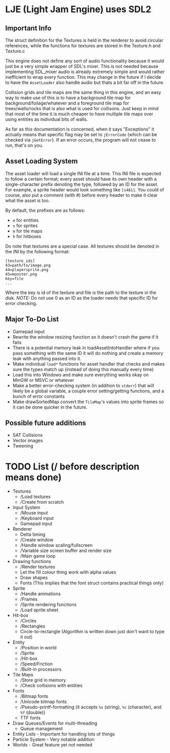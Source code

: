LJE (Light Jam Engine) uses SDL2
================================

Important Info
--------------
The struct definition for the Textures is held in the renderer
to avoid circular references, while the functions for textures
are stored in the Texture.h and Texture.c

This engine does not define any sort of audio functionality
because it would just be a very simple wrapper of SDL's
mixer. This is not needed because implementing SDL_mixer
audio is already extremely simple and would rather inefficient
to wrap every function. This may change in the future if I
decide to have the `AssetLoader` also handle audio but thats
a bit far off in the future.

Collision grids and tile maps are the same thing in this engine,
and an easy way to make use of this is to have a background
tile map for background/foilage/whatever and a foreground tile
map for trees/walls/rocks that is also what is used for collisons.
Just keep in mind that most of the time it is much cheaper to
have multiple tile maps over using entities as individual bits of
walls.

As far as this documentation is concerned, when it says "Exceptions" it
actually means that specific flag may be set to `jErrorCode` (which
can be checked via `jGetError`). If an error occurs, the program will
not cease to run, that's on you.

Asset Loading System
--------------------
The asset loader will load a single INI file at a time. This INI file is
expected to follow a certain format; every asset should have its own header
with a single-character prefix denoting the type, followed by an ID for the
asset. For example, a sprite header would look something like `[s481]`. You
could of course, also put a comment (with #) before every header to make it
clear what the asset is too.

By default, the prefixes are as follows:

 + `e` for entities
 + `s` for sprites
 + `m` for tile maps
 + `h` for hitboxes

Do note that textures are a special case. All textures should be denoted in
the INI by the following format:

    [texture_ids]
    43=path/to/image.png
    44=playersprite.png
    45=monster.png
    key=file
    ...

Where the key is id of the texture and file is the path to the texture in the
disk. *NOTE:* Do not use 0 as an ID as the loader needs that specific ID for
error checking.

Major To-Do List
----------------
 - Gamepad input
 - Rewrite the window resizing function so it doesn't crash the game if it fails
 - There is a potential memory leak in loadAssetIntoHandler where if you pass
  something with the same ID it will do nothing and create a memory leak with anything
  passed into it.
 - Make individual `load*` functions for asset handler that checks and makes sure the types
  match up (instead of doing this manually every time)
 - Load this into Windows and make sure everything works okay on MinGW or MSVC or whatever
 - Make a better error-checking system (in addition to `stderr`) that will likely be a global
  variable, a couple error setting/getting functions, and a bunch of error constants
 - Make drawSortedMap convert the `TileMap`'s values into sprite frames so it can be done
  quicker in the future.

Possible future additions
-------------------------
 - SAT Collisions
 - Vector images
 - Tweening

TODO List (/ before description means done)
===========================================

 - Textures
    + /Load textures
    + /Create from scratch
 - Input System
    + /Mouse input
    + /Keyboard input
    + Gamepad input
 - Renderer
    + Delta timing
    + /Create window
    + /Handle window scaling/fullscreen
    + /Variable size screen buffer and render size
    + /Main game loop
 - Drawing functions
    + /Render textures
    + Let the fill colour thing work with alpha values
    + Draw shapes
    + Fonts (This implies that the font struct contains practical things only)
 - Sprite
    + /Handle animations
    + /Frames
    + /Sprite rendering functions
    + /Load sprite sheet
 - Hit-box
    + /Circles
    + /Rectangles
    + Circle-to-rectangle (Algorithm is written down just don't want to type it out)
 - Entity
    + /Position in world
    + /Sprite
    + /Hit-box
    + /Speed/Friction
    + /Built-in processors
 - Tile Maps
    + /Store grid in memory
    + /Check collisions with entities
 - Fonts
    + /Bitmap fonts
    + /Unicode bitmap fonts
    + /Pseudo-printf-formatting (it accepts `%s` (string), `%c` (character), and `%f` (double))
    + TTF fonts
 - Draw Queues/Events for multi-threading
    + Queue management
 - Entity Lists - Important for handling lots of things
 - Particle System - Very notable addition
 - Worlds - Great feature yet not needed
